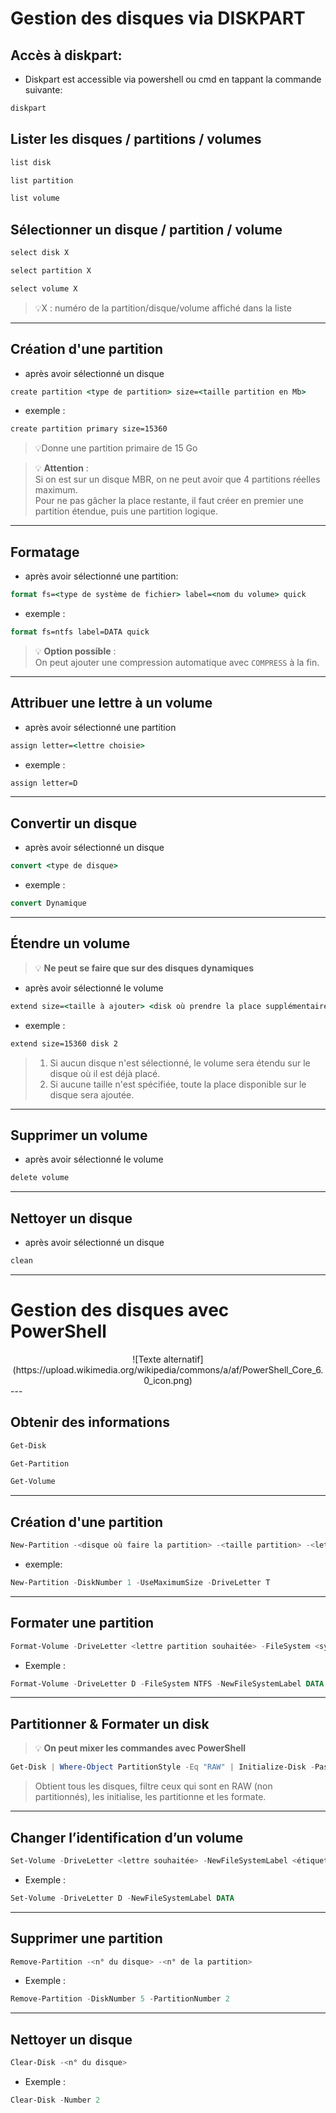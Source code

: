 # **Gestion des disques via DISKPART**
## **Accès à diskpart:**
- Diskpart est accessible via powershell ou cmd en tappant la commande suivante:
```cmd
diskpart
```
## **Lister les disques / partitions / volumes**
```cmd
list disk
```
```cmd
list partition
```
```cmd
list volume
```
## Sélectionner un disque / partition / volume
```cmd
select disk X 
```
```cmd
select partition X 
```
```cmd
select volume X 
```
> 💡X : numéro de la partition/disque/volume affiché dans la liste

---

## Création d'une partition
- après avoir sélectionné un disque
```cmd
create partition <type de partition> size=<taille partition en Mb>
```
- exemple :
```cmd
create partition primary size=15360
```
> 💡Donne une partition primaire de 15 Go

> 💡 **Attention** :  
> Si on est sur un disque MBR, on ne peut avoir que 4 partitions réelles maximum.  
> Pour ne pas gâcher la place restante, il faut créer en premier une partition étendue, puis une partition logique.

---

## Formatage
- après avoir sélectionné une partition: 
```cmd
format fs=<type de système de fichier> label=<nom du volume> quick
```
- exemple :
```cmd
format fs=ntfs label=DATA quick
```
> 💡 **Option possible** :  
> On peut ajouter une compression automatique avec `COMPRESS` à la fin.

---

## Attribuer une lettre à un volume
- après avoir sélectionné une partition
```cmd
assign letter=<lettre choisie>
```
- exemple :
```cmd
assign letter=D
```
---

## Convertir un disque
- après avoir sélectionné un disque
```cmd
convert <type de disque>
```
- exemple :
```cmd
convert Dynamique
```

---

## Étendre un volume
> 💡 **Ne peut se faire que sur des disques dynamiques**
- après avoir sélectionné le volume
```cmd
extend size=<taille à ajouter> <disk où prendre la place supplémentaire>
```
- exemple :
```cmd
extend size=15360 disk 2 
```
> 1. Si aucun disque n'est sélectionné, le volume sera étendu sur le disque où il est déjà placé.
> 2. Si aucune taille n'est spécifiée, toute la place disponible sur le disque sera ajoutée.

---

## Supprimer un volume
- après avoir sélectionné le volume
```cmd
delete volume
```

---

## Nettoyer un disque
- après avoir sélectionné un disque
```cmd
clean
```
---
# **Gestion des disques avec PowerShell**
<center>![Texte alternatif](https://upload.wikimedia.org/wikipedia/commons/a/af/PowerShell_Core_6.0_icon.png)</center>
---

## Obtenir des informations
```powershell
Get-Disk
```
```powershell
Get-Partition
```
```powershell
Get-Volume
```
---

## Création d'une partition
```powershell
New-Partition -<disque où faire la partition> -<taille partition> -<lettre de la partition>
```
- exemple: 
```powershell
New-Partition -DiskNumber 1 -UseMaximumSize -DriveLetter T
```
---

## Formater une partition

```powershell
Format-Volume -DriveLetter <lettre partition souhaitée> -FileSystem <système de fichier> -NewFileSystemLabel <nom du volume>
```
- Exemple :
```powershell
Format-Volume -DriveLetter D -FileSystem NTFS -NewFileSystemLabel DATA
```

---

## Partitionner & Formater un disk
> 💡 **On peut mixer les commandes avec PowerShell**
```powershell
Get-Disk | Where-Object PartitionStyle -Eq "RAW" | Initialize-Disk -PassThru | New-Partition -AssignDriveLetter -UseMaximumSize | Format-Volume
```
> Obtient tous les disques, filtre ceux qui sont en RAW (non partitionnés), les initialise, les partitionne et les formate.

---

## Changer l’identification d’un volume
```powershell
Set-Volume -DriveLetter <lettre souhaitée> -NewFileSystemLabel <étiquette du volume>
```
- Exemple :
```powershell
Set-Volume -DriveLetter D -NewFileSystemLabel DATA
```
---

## Supprimer une partition
```powershell
Remove-Partition -<n° du disque> -<n° de la partition>
```
-  Exemple :
```powershell
Remove-Partition -DiskNumber 5 -PartitionNumber 2
```
---

## Nettoyer un disque
```powershell
Clear-Disk -<n° du disque>
```
- Exemple :
```powershell
Clear-Disk -Number 2
```


